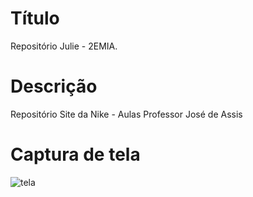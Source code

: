
# Título
Repositório Julie - 2EMIA.

# Descrição
Repositório Site da Nike - Aulas Professor José de Assis

# Captura de tela
![tela](https://user-images.githubusercontent.com/85165965/193810190-5fec2a95-0f92-4146-aa55-dd686d491d13.PNG)
